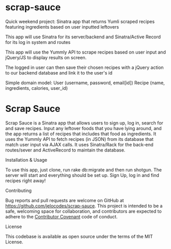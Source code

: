 # scrap-sauce
Quick weekend project: Sinatra app that returns Yumli scraped recipes featuring ingredients based on user inputted leftovers

This app will use Sinatra for its server/backend and Sinatra/Active Record for its log in system and routes

This app will use the Yummly API to scrape recipes based on user input and jQuery/JS to display results on screen.

The logged in user can then save their chosen recipes with a jQuery action to our backend database and link it to the user's id

Simple domain model:
User (username, password, email[id])
Recipe (name, ingredients, calories, user_id)


# Scrap Sauce

Scrap Sauce is a Sinatra app that allows users to sign up, log in, search for and save recipes. Input any leftover foods that you have lying around, and the app returns a list of recipes that includes that food as ingredients. It uses the Yummly API to fetch recipes (in JSON) from its database that match user input via AJAX calls. It uses Sinatra/Rack for the back-end routes/sever and ActiveRecord to maintain the database. 

Installation & Usage

To use this app, just clone, run rake db:migrate and then run shotgun. The server will start and everything should be set up. Sign Up, log in and find recipes right away!

Contributing

Bug reports and pull requests are welcome on GitHub at https://github.com/jelocodes/scrap-sauce. This project is intended to be a safe, welcoming space for collaboration, and contributors are expected to adhere to the [Contributor Covenant](http://contributor-covenant.org/) code of conduct.

License

This codebase is available as open source under the terms of the MIT License.